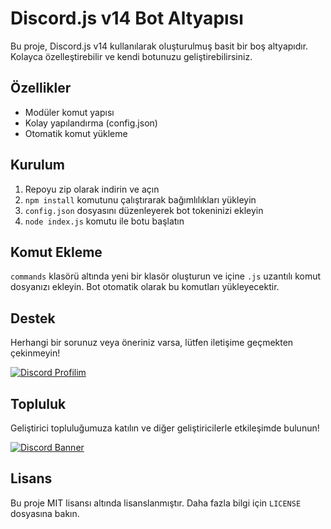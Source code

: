 # Discord.js v14 Bot Altyapısı

Bu proje, Discord.js v14 kullanılarak oluşturulmuş basit bir boş altyapıdır. Kolayca özelleştirebilir ve kendi botunuzu geliştirebilirsiniz.

## Özellikler

- Modüler komut yapısı
- Kolay yapılandırma (config.json)
- Otomatik komut yükleme

## Kurulum

1. Repoyu zip olarak indirin ve açın
2. `npm install` komutunu çalıştırarak bağımlılıkları yükleyin
3. `config.json` dosyasını düzenleyerek bot tokeninizi ekleyin
4. `node index.js` komutu ile botu başlatın

## Komut Ekleme

`commands` klasörü altında yeni bir klasör oluşturun ve içine `.js` uzantılı komut dosyanızı ekleyin. Bot otomatik olarak bu komutları yükleyecektir.

## Destek

Herhangi bir sorunuz veya öneriniz varsa, lütfen iletişime geçmekten çekinmeyin!

[![Discord Profilim](https://img.shields.io/badge/Discord-Profilim-7289DA?style=for-the-badge&logo=discord&logoColor=white)](https://discord.com/users/657241749579759616)

## Topluluk

Geliştirici topluluğumuza katılın ve diğer geliştiricilerle etkileşimde bulunun!

[![Discord Banner](https://api.weblutions.com/discord/invite/msidev/)](https://discord.gg/msidev)

## Lisans

Bu proje MIT lisansı altında lisanslanmıştır. Daha fazla bilgi için `LICENSE` dosyasına bakın.
